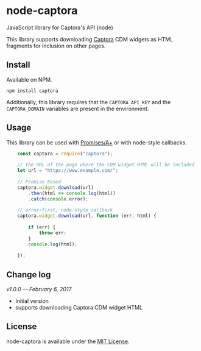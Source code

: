 # node-captora
JavaScript library for Captora's API (node)

This library supports downloading [Captora][captora] CDM widgets as HTML fragments for inclusion on other pages.

## Install

Available on NPM.

`npm install captora`

Additionally, this library requires that the `CAPTORA_API_KEY` and the `CAPTORA_DOMAIN` variables are present in the environment.

## Usage

This library can be used with [Promises/A+][promises] or with node-style callbacks.

```js
    const captora = require("captora");
    
    // the URL of the page where the CDM widget HTML will be included
    let url = "https://www.example.com/";
    
    // Promise based
    captora.widget.download(url)
        .then(html => console.log(html))
        .catch(console.error);
    
    // error-first, node-style callback
    captora.widget.download(url, function (err, html) {
    
        if (err) {
            throw err;
        }
        console.log(html);
    
    });
```

## Change log

_v1.0.0 — February 6, 2017_

* Initial version
* supports downloading Captora CDM widget HTML

## License

node-captora is available under the [MIT License][license].

[captora]: https://www.captora.com
[promises]: https://promisesaplus.com
[license]: https://github.com/keithws/node-captora/blob/master/LICENSE
